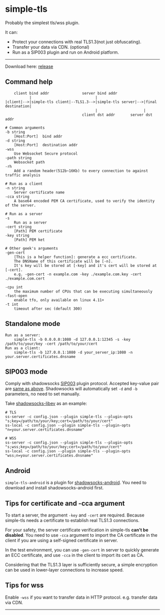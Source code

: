 # simple-tls

Probably the simplest tls/wss plugin. 

It can:

- Protect your connections with real TLS1.3(not just obfuscating).
- Transfer your data via CDN. (optional)
- Run as a SIP003 plugin and run on Android platform.

---

Download here: [release](https://github.com/IrineSistiana/simple-tls/releases)

## Command help

        client bind addr               server bind addr
               |                             |
    |client|-->|simple-tls client|--TLS1.3-->|simple-tls server|-->|final destination|
                                             |                     |   
                                       client dst addr       server dst addr  

    # Common arguments
    -b string
        [Host:Port]  bind addr
    -d string
        [Host:Port]  destination addr
    -wss
        Use Websocket Secure protocol
    -path string
        Websocket path
    -rh 
        Add a random header(512b~16Kb) to every connection to against traffic analysis

    # Run as a client
    -n string
        Server certificate name
    -cca string
        A base64 encoded PEM CA certificate, used to verify the identity of the server.

    # Run as a server
    -s    
        Run as a server
    -cert string
        [Path] PEM certificate
    -key string
        [Path] PEM ket

    # Other geek's arguments
    -gen-cert
        [This is a helper function]: generate a ecc certificate.
        The DNSName of this certificate will be [-n].
        It's key will be stored at [-key] and it's cert will be stored at [-cert].
        e.g. -gen-cert -n example.com -key ./example.com.key -cert ./example.com.cert

    -cpu int
        the maximum number of CPUs that can be executing simultaneously
    -fast-open
        enable tfo, only available on linux 4.11+
    -t int
        timeout after sec (default 300)

## Standalone mode

    Run as a server: 
        simple-tls -b 0.0.0.0:1080 -d 127.0.0.1:12345 -s -key /path/to/your/key -cert /path/to/your/cert
    Run as a client:
        simple-tls -b 127.0.0.1:1080 -d your_server_ip:1080 -n your.server.certificates.dnsname

## SIP003 mode

Comply with shadowsocks [SIP003](https://shadowsocks.org/en/spec/Plugin.html) plugin protocol. Accepted key-value pair are [same as above](#command). Shadowsocks will automatically set `-d` and `-b` parameters, no need to set manually.

Take [shadowsocks-libev](https://github.com/shadowsocks/shadowsocks-libev) as an example:

    # TLS
    ss-server -c config.json --plugin simple-tls --plugin-opts "s;key=/path/to/your/key;cert=/path/to/your/cert"
    ss-local -c config.json --plugin simple-tls --plugin-opts "n=your.server.certificates.dnsname"

    # WSS
    ss-server -c config.json --plugin simple-tls --plugin-opts "s;wss;key=/path/to/your/key;cert=/path/to/your/cert"
    ss-local -c config.json --plugin simple-tls --plugin-opts "wss;n=your.server.certificates.dnsname"

## Android

`simple-tls-android` is a plugin for [shadowsocks-android](https://github.com/shadowsocks/shadowsocks-android). You need to download and install shadowsocks-android first.

## Tips for certificate and -cca argument

To start a server, the argument `-key` and `-cert` are required. Because simple-tls needs a certificate to establish real TLS1.3 connections.

For your safety, the server certificate verification in simple-tls **can't be disabled**. You need to use `-cca` argument to import the CA certificate in the client if you are using a self-signed certificate in server.

In the test environment, you can use `-gen-cert` in server to quickly generate an ECC certificate, and use `-cca` in the client to import its cert as CA.

Considering that the TLS1.3 layer is sufficiently secure, a simple encryption can be used in lower-layer connections to increase speed.

## Tips for wss 

Enable `-wss` if you want to transfer data in HTTP protocol. e.g. transfer data via CDN.

---

